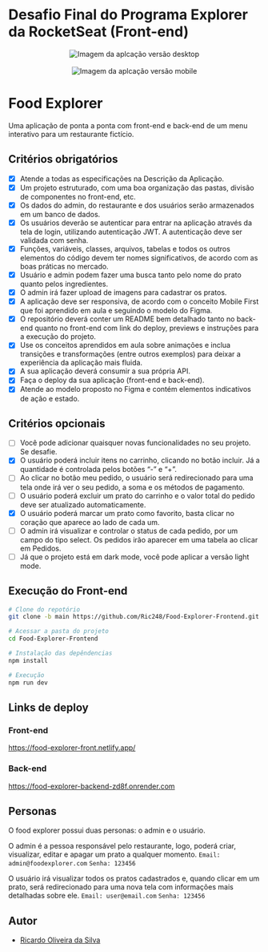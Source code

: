 # Desafio Final do Programa Explorer da RocketSeat (Front-end)

<div align="center">
  <img alt="Imagem da aplcação versão desktop" title="Food-explorer" src="https://i.imgur.com/ceQJAOl.png">
</div>
<br>
<div align="center">
  <img alt="Imagem da aplcação versão mobile" title="Food-explorer" src="https://i.imgur.com/GYH9hP6.png">
</div>

# Food Explorer
Uma aplicação de ponta a ponta com front-end e back-end de um menu interativo para um restaurante fictício.

## Critérios obrigatórios
- [x] Atende a todas as especificações na Descrição da Aplicação.
- [x] Um projeto estruturado, com uma boa organização das pastas, divisão de componentes no front-end, etc.
- [x] Os dados do admin, do restaurante e dos usuários serão armazenados em um banco de dados.
- [x] Os usuários deverão se autenticar para entrar na aplicação através da tela de login, utilizando autenticação JWT. A autenticação deve ser validada com senha.
- [x] Funções, variáveis, classes, arquivos, tabelas e todos os outros elementos do código devem ter nomes significativos, de acordo com as boas práticas no mercado.
- [x] Usuário e admin podem fazer uma busca tanto pelo nome do prato quanto pelos ingredientes.
- [x] O admin irá fazer upload de imagens para cadastrar os pratos.
- [x] A aplicação deve ser responsiva, de acordo com o conceito Mobile First que foi aprendido em aula e seguindo o modelo do Figma.
- [x] O repositório deverá conter um README bem detalhado tanto no back-end quanto no front-end com link do deploy, previews e instruções para a execução do projeto.
- [x] Use os conceitos aprendidos em aula sobre animações e inclua transições e transformações (entre outros exemplos) para deixar a experiência da aplicação mais fluida.
- [x] A sua aplicação deverá consumir a sua própria API.
- [x] Faça o deploy da sua aplicação (front-end e back-end).
- [x] Atende ao modelo proposto no Figma e contém elementos indicativos de ação e estado.

## Critérios opcionais
- [ ] Você pode adicionar quaisquer novas funcionalidades no seu projeto. Se desafie.
- [x] O usuário poderá incluir itens no carrinho, clicando no botão incluir. Já a quantidade é controlada pelos botões “-” e “+”.
- [ ] Ao clicar no botão meu pedido, o usuário será redirecionado para uma tela onde irá ver o seu pedido, a soma e os métodos de pagamento.
- [ ] O usuário poderá excluir um prato do carrinho e o valor total do pedido deve ser atualizado automaticamente.
- [x] O usuário poderá marcar um prato como favorito, basta clicar no coração que aparece ao lado de cada um.
- [ ] O admin irá visualizar e controlar o status de cada pedido, por um campo do tipo select. Os pedidos irão aparecer em uma tabela ao clicar em Pedidos.
- [ ] Já que o projeto está em dark mode, você pode aplicar a versão light mode.

## Execução do Front-end
```bash
# Clone do repotório
git clone -b main https://github.com/Ric248/Food-Explorer-Frontend.git

# Acessar a pasta do projeto
cd Food-Explorer-Frontend

# Instalação das depêndencias
npm install

# Execução
npm run dev
```

## Links de deploy
### Front-end
https://food-explorer-front.netlify.app/

### Back-end
https://food-explorer-backend-zd8f.onrender.com

##  Personas
O food explorer possui duas personas: o admin e o usuário.

O admin é a pessoa responsável pelo restaurante, logo, poderá criar, visualizar, editar e apagar um prato a qualquer momento.
`Email: admin@foodexplorer.com`
`Senha: 123456`

O usuário irá visualizar todos os pratos cadastrados e, quando clicar em um prato, será redirecionado para uma nova tela com informações mais detalhadas sobre ele.
`Email: user@email.com`
`Senha: 123456`

## Autor
- [Ricardo Oliveira da Silva](https://github.com/Ric248/)
